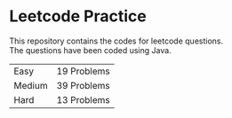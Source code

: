 # Leetcode Practice
This repository contains the codes for leetcode questions. <br>
The questions have been coded using Java. <br>
<table><tr><td>Easy</td><td>19 Problems</td></tr><tr><td>Medium</td><td>39 Problems</td></tr><tr><td>Hard</td><td>13 Problems</td></tr></table>
